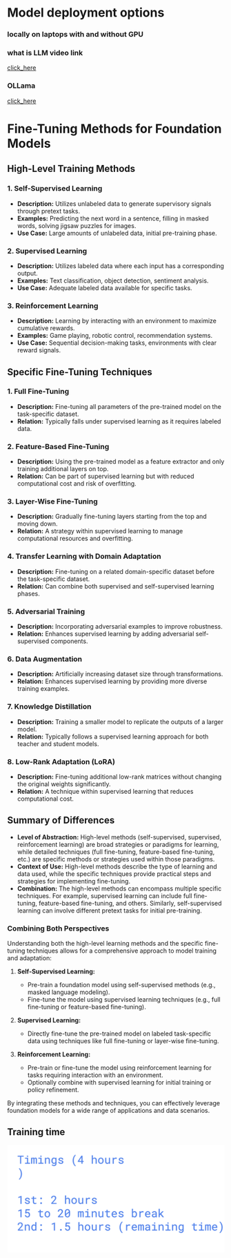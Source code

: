 # Model deployment options 

### locally on laptops with and without GPU 

### what is LLM video link 
[click_here](https://www.youtube.com/watch?v=zizonToFXDs)

### OLLama
[click_here](https://github.com/ollama/ollama?tab=readme-ov-file)


# Fine-Tuning Methods for Foundation Models

## High-Level Training Methods

### 1. Self-Supervised Learning
- **Description:** Utilizes unlabeled data to generate supervisory signals through pretext tasks.
- **Examples:** Predicting the next word in a sentence, filling in masked words, solving jigsaw puzzles for images.
- **Use Case:** Large amounts of unlabeled data, initial pre-training phase.

### 2. Supervised Learning
- **Description:** Utilizes labeled data where each input has a corresponding output.
- **Examples:** Text classification, object detection, sentiment analysis.
- **Use Case:** Adequate labeled data available for specific tasks.

### 3. Reinforcement Learning
- **Description:** Learning by interacting with an environment to maximize cumulative rewards.
- **Examples:** Game playing, robotic control, recommendation systems.
- **Use Case:** Sequential decision-making tasks, environments with clear reward signals.

## Specific Fine-Tuning Techniques

### 1. Full Fine-Tuning
- **Description:** Fine-tuning all parameters of the pre-trained model on the task-specific dataset.
- **Relation:** Typically falls under supervised learning as it requires labeled data.

### 2. Feature-Based Fine-Tuning
- **Description:** Using the pre-trained model as a feature extractor and only training additional layers on top.
- **Relation:** Can be part of supervised learning but with reduced computational cost and risk of overfitting.

### 3. Layer-Wise Fine-Tuning
- **Description:** Gradually fine-tuning layers starting from the top and moving down.
- **Relation:** A strategy within supervised learning to manage computational resources and overfitting.

### 4. Transfer Learning with Domain Adaptation
- **Description:** Fine-tuning on a related domain-specific dataset before the task-specific dataset.
- **Relation:** Can combine both supervised and self-supervised learning phases.

### 5. Adversarial Training
- **Description:** Incorporating adversarial examples to improve robustness.
- **Relation:** Enhances supervised learning by adding adversarial self-supervised components.

### 6. Data Augmentation
- **Description:** Artificially increasing dataset size through transformations.
- **Relation:** Enhances supervised learning by providing more diverse training examples.

### 7. Knowledge Distillation
- **Description:** Training a smaller model to replicate the outputs of a larger model.
- **Relation:** Typically follows a supervised learning approach for both teacher and student models.

### 8. Low-Rank Adaptation (LoRA)
- **Description:** Fine-tuning additional low-rank matrices without changing the original weights significantly.
- **Relation:** A technique within supervised learning that reduces computational cost.

## Summary of Differences

- **Level of Abstraction:** High-level methods (self-supervised, supervised, reinforcement learning) are broad strategies or paradigms for learning, while detailed techniques (full fine-tuning, feature-based fine-tuning, etc.) are specific methods or strategies used within those paradigms.
- **Context of Use:** High-level methods describe the type of learning and data used, while the specific techniques provide practical steps and strategies for implementing fine-tuning.
- **Combination:** The high-level methods can encompass multiple specific techniques. For example, supervised learning can include full fine-tuning, feature-based fine-tuning, and others. Similarly, self-supervised learning can involve different pretext tasks for initial pre-training.

### Combining Both Perspectives

Understanding both the high-level learning methods and the specific fine-tuning techniques allows for a comprehensive approach to model training and adaptation:

1. **Self-Supervised Learning:**
   - Pre-train a foundation model using self-supervised methods (e.g., masked language modeling).
   - Fine-tune the model using supervised learning techniques (e.g., full fine-tuning or feature-based fine-tuning).

2. **Supervised Learning:**
   - Directly fine-tune the pre-trained model on labeled task-specific data using techniques like full fine-tuning or layer-wise fine-tuning.

3. **Reinforcement Learning:**
   - Pre-train or fine-tune the model using reinforcement learning for tasks requiring interaction with an environment.
   - Optionally combine with supervised learning for initial training or policy refinement.

By integrating these methods and techniques, you can effectively leverage foundation models for a wide range of applications and data scenarios.


## Training time 

<img src="time.png">

